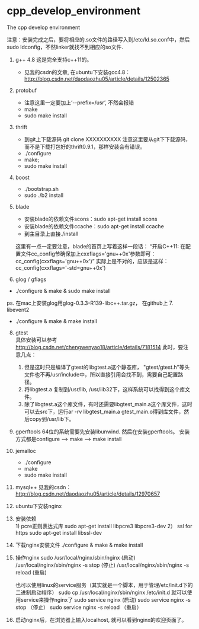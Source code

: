 cpp_develop_environment
=======================

The cpp develop environment

注意：安装完成之后，要将相应的.so文件的路径写入到/etc/ld.so.conf中，然后sudo ldconfig，不然linker就找不到相应的so文件.


1. g++ 4.8 这是完全支持c++11的。

	* 见我的csdn的文章, 在ubuntu下安装gcc4.8：http://blog.csdn.net/daodaozhu05/article/details/12502365

2. protobuf

	* 注意这里一定要加上‘--prefix=/usr’, 不然会报错
	* make
	* sudo make install

3. thrift

	*  到git上下载源码  git clone XXXXXXXXXX       注意这里要从git下下载源码，而不是下载打包好的thrift0.9.1，那样安装会有错误。
	*  ./configure
	*  make;
	*  sudo make install

4. boost
	* ./bootstrap.sh
	* sudo ./b2 install

5. blade

	* 安装blade的依赖文件scons：sudo apt-get install scons
	* 安装blade的依赖文件ccache：sudo apt-get install ccache
	* 到主目录上直接./install

     这里有一点一定要注意，blade的首页上写着这样一段话：
     “开启C++11: 在配置文件cc_config节确保加上cxxflags='gnu++0x'参数即可：cc_config(cxxflags='gnu++0x')”
    实际上是不对的，应该是这样： cc_config(cxxflags='-std=gnu++0x')


6. glog / gflags
  * ./configure & make & sudo make install

ps. 在mac上安装glog用glog-0.3.3-R139-libc++.tar.gz， 在github上
7. libevent2
   * ./configure & make & make install
8. gtest  
   具体安装可以参考 http://blog.csdn.net/chengwenyao18/article/details/7181514 
   此时，要注意几点：
    1. 但是这时只是编译了gtest的libgtest.a这个静态库， "gtest/gtest.h"等头文件也不再/usr/include中，所以直接引用会找不到，需要自己配置路径。
    2. 将libgtest.a 复制到/usr/lib, /usr/lib32下，这样系统可以找得到这个库文件。 
    3. 除了libgtest.a这个库文件，有时还需要libgtest_main.a这个库文件，这时可以去src下，运行ar -rv libgtest_main.a gtest_main.o得到库文件，然后copy到/usr/lib下。
     
9. gperftools
   64位的系统需要先安装libunwind. 然后在安装gperftools。 安装方式都是configure --> make --> make install

10. jemalloc
    * ./configure
    * make
    * sudo make install
10. mysql++
    见我的csdn：http://blog.csdn.net/daodaozhu05/article/details/12970657

11. ubuntu下安装nginx
  1. 安装依赖  
    1) pcre正则表达式库
          sudo apt-get install libpcre3 libpcre3-dev
    2） ssl  for https
        sudo apt-get install libssl-dev
  2. 下载nginx安装文件
       ./configure & make & make install
  3. 操作nginx
      sudo /usr/local/nginx/sbin/nginx    (启动)
      /usr/local/nginx/sbin/nginx -s stop (停止)
      /usr/local/nginx/sbin/nginx -s reload (重启)

      也可以使用linux的service服务（其实就是一个脚本，用于管理/etc/init.d下的二进制启动程序）
       sudo cp /usr/local/nginx/sbin/nginx /etc/init.d
      就可以使用service来操作nginx了
      sudo service nginx   (启动)
      sudo service nginx -s stop  （停止）
      sudo service nginx -s reload  （重启）

  4. 启动nginx后，在浏览器上输入localhost, 就可以看到nginx的欢迎页面了。
